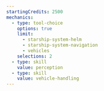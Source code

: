 ```yaml
---
startingCredits: 2500
mechanics:
  - type: tool-choice
    options: true
    limit:
      - starship-system-helm
      - starship-system-navigation
      - vehicles
    selections: 2
  - type: skill
    value: perception
  - type: skill
    value: vehicle-handling
---
```

